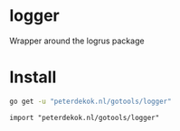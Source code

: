 # logger
Wrapper around the logrus package

# Install
```bash
go get -u "peterdekok.nl/gotools/logger"
```

```golang
import "peterdekok.nl/gotools/logger"
```
